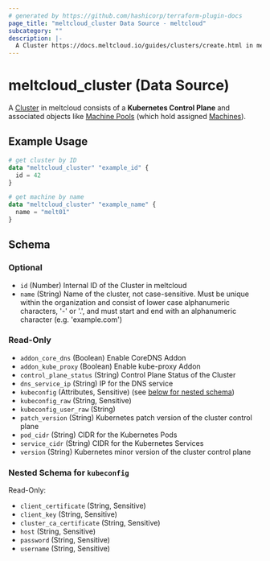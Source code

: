 ```yaml
---
# generated by https://github.com/hashicorp/terraform-plugin-docs
page_title: "meltcloud_cluster Data Source - meltcloud"
subcategory: ""
description: |-
  A Cluster https://docs.meltcloud.io/guides/clusters/create.html in meltcloud consists of a Kubernetes Control Plane and associated objects like Machine Pools https://docs.meltcloud.io/guides/machine-pools/create.html (which hold assigned Machines https://docs.meltcloud.io/concepts/machines).
---
```


# meltcloud_cluster (Data Source)

A [Cluster](https://docs.meltcloud.io/guides/clusters/create.html) in meltcloud consists of a **Kubernetes Control Plane** and associated objects like [Machine Pools](https://docs.meltcloud.io/guides/machine-pools/create.html) (which hold assigned [Machines](https://docs.meltcloud.io/concepts/machines)).

## Example Usage

```terraform
# get cluster by ID
data "meltcloud_cluster" "example_id" {
  id = 42
}

# get machine by name
data "meltcloud_cluster" "example_name" {
  name = "melt01"
}
```

<!-- schema generated by tfplugindocs -->
## Schema

### Optional

- `id` (Number) Internal ID of the Cluster in meltcloud
- `name` (String) Name of the cluster, not case-sensitive. Must be unique within the organization and consist of lower case alphanumeric characters, '-' or '.', and must start and end with an alphanumeric character (e.g. 'example.com')

### Read-Only

- `addon_core_dns` (Boolean) Enable CoreDNS Addon
- `addon_kube_proxy` (Boolean) Enable kube-proxy Addon
- `control_plane_status` (String) Control Plane Status of the Cluster
- `dns_service_ip` (String) IP for the DNS service
- `kubeconfig` (Attributes, Sensitive) (see [below for nested schema](#nestedatt--kubeconfig))
- `kubeconfig_raw` (String, Sensitive)
- `kubeconfig_user_raw` (String)
- `patch_version` (String) Kubernetes patch version of the cluster control plane
- `pod_cidr` (String) CIDR for the Kubernetes Pods
- `service_cidr` (String) CIDR for the Kubernetes Services
- `version` (String) Kubernetes minor version of the cluster control plane

<a id="nestedatt--kubeconfig"></a>
### Nested Schema for `kubeconfig`

Read-Only:

- `client_certificate` (String, Sensitive)
- `client_key` (String, Sensitive)
- `cluster_ca_certificate` (String, Sensitive)
- `host` (String, Sensitive)
- `password` (String, Sensitive)
- `username` (String, Sensitive)
